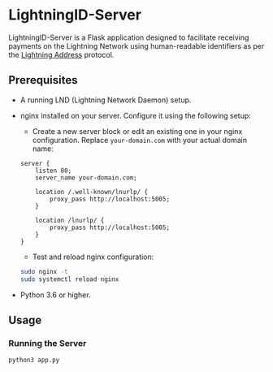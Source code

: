 # LightningID-Server

LightningID-Server is a Flask application designed to facilitate receiving payments on the Lightning Network using human-readable identifiers as per the [Lightning Address](https://lightningaddress.com/) protocol.

## Prerequisites

- A running LND (Lightning Network Daemon) setup.
- nginx installed on your server. Configure it using the following setup:
    - Create a new server block or edit an existing one in your nginx configuration. Replace `your-domain.com` with your actual domain name:

    ```nginx
    server {
        listen 80;
        server_name your-domain.com;

        location /.well-known/lnurlp/ {
            proxy_pass http://localhost:5005;
        }

        location /lnurlp/ {
            proxy_pass http://localhost:5005;
        }
    }
    ```

    - Test and reload nginx configuration:
    ```bash
    sudo nginx -t
    sudo systemctl reload nginx
    ```
  
- Python 3.6 or higher.

## Usage

### Running the Server

```bash
python3 app.py
